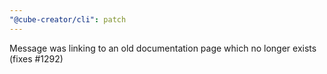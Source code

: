 ```yaml
---
"@cube-creator/cli": patch
---
```


Message was linking to an old documentation page which no longer exists (fixes #1292)
